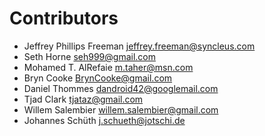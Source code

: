 # Contributors
* Jeffrey Phillips Freeman <jeffrey.freeman@syncleus.com>
* Seth Horne <seh999@gmail.com>
* Mohamed T. AlRefaie <m.taher@msn.com>
* Bryn Cooke <BrynCooke@gmail.com>
* Daniel Thommes <dandroid42@googlemail.com>
* Tjad Clark <tjataz@gmail.com>
* Willem Salembier <willem.salembier@gmail.com>
* Johannes Schüth <j.schueth@jotschi.de>

